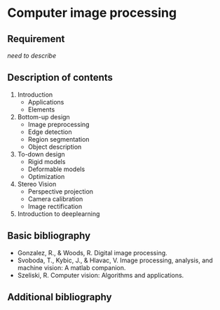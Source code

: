 # Computer image processing

## Requirement

*need to describe*

## Description of contents

1. Introduction
   - Applications
   - Elements
2. Bottom-up design
   - Image preprocessing
   - Edge detection
   - Region segmentation
   - Object description
3. To-down design
   - Rigid models
   - Deformable models
   - Optimization
4. Stereo Vision
   - Perspective projection
   - Camera calibration
   - Image rectification
5. Introduction to deeplearning

## Basic bibliography

- Gonzalez, R., & Woods, R. Digital image processing.
- Svoboda, T., Kybic, J., & Hlavac, V. Image processing, analysis, and machine vision: A matlab companion.
- Szeliski, R. Computer vision: Algorithms and applications.

## Additional bibliography
